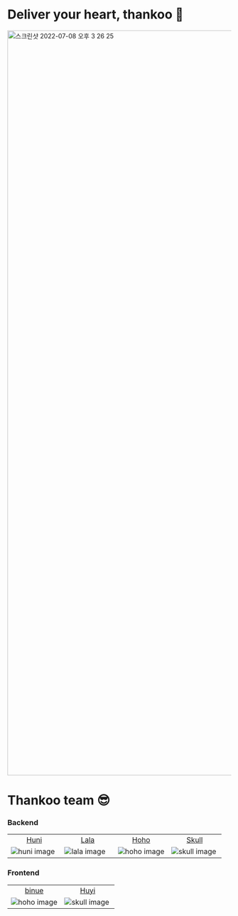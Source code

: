 # Deliver your heart, thankoo 💌
<img width="1676" alt="스크린샷 2022-07-08 오후 3 26 25" src="https://user-images.githubusercontent.com/94965944/177930267-07911233-60b7-41ba-9ad6-0ae985521f57.png">

<br>

# Thankoo team 😎

### Backend

 <table style="table-layout: fixed; word-break: break-all; width: auto; height: auto;">
    <colgroup>
        <col style="width: 25%">
        <col style="width: 25%">
        <col style="width: 25%">
        <col style="width: 25%">
    </colgroup>
    <tbody>
        <tr>
            <td style="text-align: center"><a href='https://github.com/jayjaehunchoi'>Huni</a></td>
            <td style="text-align: center"><a href="https://github.com/sure-why-not">Lala</a></a></td>
            <td style="text-align: center"><a href="https://github.com/yhh1056">Hoho</a></td>
            <td style="text-align: center"><a href="https://github.com/skullkim">Skull</a></td>
        </tr>
        <tr>
            <td><img src="https://github.com/jayjaehunchoi.png?size=130" alt="huni image"></td>
            <td><img src="https://github.com/sure-why-not.png?size=130" alt="lala image"></td>
            <td><img src="https://github.com/yhh1056.png?size=130" alt="hoho image"></td>
            <td><img src="https://github.com/skullkim.png?size=130" alt="skull image"></td>
        </tr>
    </tbody>
</table>

### Frontend
<table style="table-layout: fixed; word-break: break-all; width: auto; height: auto;">
    <colgroup>
        <col style="width: 50%">
        <col style="width: 50%">
    </colgroup>
    <tbody>
    <tr>
        <td style="text-align: center"><a href='https://github.com/KangYunHo1221'>binue</a></td>
        <td style="text-align: center"><a href="https://github.com/kwannee">Huyi</a></td>
    </tr>
    <tr>
        <td><img src="https://github.com/KangYunHo1221.png?size=130" alt="hoho image"></td>
        <td><img src="https://github.com/kwannee.png?size=130" alt="skull image"></td>
    </tr>
    </tbody>
</table>